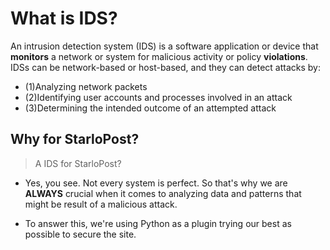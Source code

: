 # What is IDS?

An intrusion detection system (IDS) is a software application or device that **monitors** a network or system for malicious activity or policy **violations**. IDSs can be network-based or host-based, and they can detect attacks by:

* (1)Analyzing network packets
* (2)Identifying user accounts and processes involved in an attack
* (3)Determining the intended outcome of an attempted attack

## Why for StarloPost?

> A IDS for StarloPost?

* Yes, you see. Not every system is perfect. So that's why we are **ALWAYS** crucial when it comes to analyzing data and patterns that might be result of a malicious attack.

* To answer this, we're using Python as a plugin trying our best as possible to secure the site.

